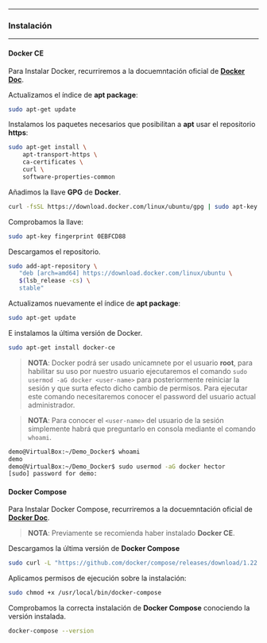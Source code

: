 --------------------------------------------------------------------------

### Instalación

--------------------------------------------------------------------------

#### Docker CE

Para Instalar Docker, recurriremos a la docuemntación oficial de **[Docker Doc](https://docs.docker.com/install/linux/docker-ce/ubuntu/#os-requirements)**.

Actualizamos el índice de **apt package**: 

```bash
sudo apt-get update
```

Instalamos los paquetes necesarios que posibilitan a **apt** usar el repositorio **https**: 

```bash
sudo apt-get install \
    apt-transport-https \
    ca-certificates \
    curl \
    software-properties-common
```

Añadimos la llave **GPG** de **Docker**.

```bash
curl -fsSL https://download.docker.com/linux/ubuntu/gpg | sudo apt-key add -
```

Comprobamos la llave:

```bash
sudo apt-key fingerprint 0EBFCD88
```

Descargamos el repositorio.

```bash
sudo add-apt-repository \
   "deb [arch=amd64] https://download.docker.com/linux/ubuntu \
   $(lsb_release -cs) \
   stable"
```

Actualizamos nuevamente el índice de **apt package**: 

```bash
sudo apt-get update
```

E instalamos la última versión de Docker.

```bash
sudo apt-get install docker-ce
```

> **NOTA**: Docker podrá ser usado unicamnete por el usuario **root**, para habilitar su uso por nuestro usuario ejecutaremos el comando `sudo usermod -aG docker <user-name>` para posteriormente reiniciar la sesión y que surta efecto dicho cambio de permisos. Para ejecutar este comando necesitaremos conocer el password del usuario actual administrador.

> **NOTA**: Para conocer el `<user-name>` del usuario de la sesión simplemente habrá que preguntarlo en consola mediante el comando `whoami`.


```bash
demo@VirtualBox:~/Demo_Docker$ whoami
demo
demo@VirtualBox:~/Demo_Docker$ sudo usermod -aG docker hector
[sudo] password for demo:
```

#### Docker Compose

Para Instalar Docker Compose, recurriremos a la docuemntación oficial de **[Docker Doc](https://docs.docker.com/compose/install/)**.

> **NOTA**: Previamente se recomienda haber instalado **Docker CE**.

Descargamos la última versión de **Docker Compose**

```bash
sudo curl -L "https://github.com/docker/compose/releases/download/1.22.0/docker-compose-$(uname -s)-$(uname -m)" -o /usr/local/bin/docker-compose
```

Aplicamos permisos de ejecución sobre la instalación:

```bash
sudo chmod +x /usr/local/bin/docker-compose
```

Comprobamos la correcta instalación de **Docker Compose** conociendo la versión instalada.

```bash
docker-compose --version
```